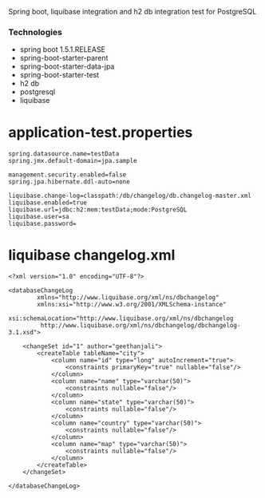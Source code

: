 Spring boot, liquibase integration and h2 db integration test for PostgreSQL 


### Technologies

- spring boot 1.5.1.RELEASE
- spring-boot-starter-parent
- spring-boot-starter-data-jpa
- spring-boot-starter-test
- h2 db
- postgresql
- liquibase

# application-test.properties

```
spring.datasource.name=testData
spring.jmx.default-domain=jpa.sample

management.security.enabled=false
spring.jpa.hibernate.ddl-auto=none

liquibase.change-log=classpath:/db/changelog/db.changelog-master.xml
liquibase.enabled=true
liquibase.url=jdbc:h2:mem:testData;mode:PostgreSQL
liquibase.user=sa
liquibase.password=
```

# liquibase changelog.xml

```
<?xml version="1.0" encoding="UTF-8"?>

<databaseChangeLog
        xmlns="http://www.liquibase.org/xml/ns/dbchangelog"
        xmlns:xsi="http://www.w3.org/2001/XMLSchema-instance"
        xsi:schemaLocation="http://www.liquibase.org/xml/ns/dbchangelog
         http://www.liquibase.org/xml/ns/dbchangelog/dbchangelog-3.1.xsd">

    <changeSet id="1" author="geethanjali">
        <createTable tableName="city">
            <column name="id" type="long" autoIncrement="true">
                <constraints primaryKey="true" nullable="false"/>
            </column>
            <column name="name" type="varchar(50)">
                <constraints nullable="false"/>
            </column>
            <column name="state" type="varchar(50)">
                <constraints nullable="false"/>
            </column>
            <column name="country" type="varchar(50)">
                <constraints nullable="false"/>
            </column>
            <column name="map" type="varchar(50)">
                <constraints nullable="false"/>
            </column>
        </createTable>
    </changeSet>

</databaseChangeLog>

```
